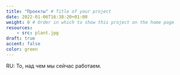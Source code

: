 ```yaml
---
title: "Проекты" # Title of your project
date: 2022-01-06T16:38:20+01:00
weight: 0 # Order in which to show this project on the home page
resources:
    - src: plant.jpg
draft: true
accent: false
color: green
---
```


RU: То, над чем мы сейчас работаем.
